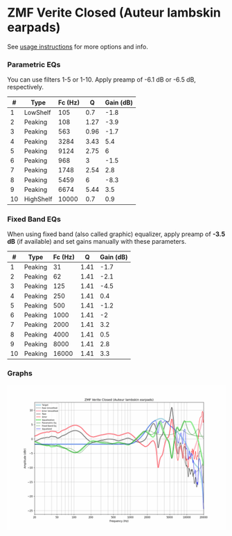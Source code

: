 # ZMF Verite Closed (Auteur lambskin earpads)
See [usage instructions](https://github.com/jaakkopasanen/AutoEq#usage) for more options and info.

### Parametric EQs
You can use filters 1-5 or 1-10. Apply preamp of -6.1 dB or -6.5 dB, respectively.

|   # | Type      |   Fc (Hz) |    Q |   Gain (dB) |
|-----|-----------|-----------|------|-------------|
|   1 | LowShelf  |       105 | 0.7  |        -1.8 |
|   2 | Peaking   |       108 | 1.27 |        -3.9 |
|   3 | Peaking   |       563 | 0.96 |        -1.7 |
|   4 | Peaking   |      3284 | 3.43 |         5.4 |
|   5 | Peaking   |      9124 | 2.75 |         6   |
|   6 | Peaking   |       968 | 3    |        -1.5 |
|   7 | Peaking   |      1748 | 2.54 |         2.8 |
|   8 | Peaking   |      5459 | 6    |        -8.3 |
|   9 | Peaking   |      6674 | 5.44 |         3.5 |
|  10 | HighShelf |     10000 | 0.7  |         0.9 |

### Fixed Band EQs
When using fixed band (also called graphic) equalizer, apply preamp of **-3.5 dB** (if available) and set gains manually with these parameters.

|   # | Type    |   Fc (Hz) |    Q |   Gain (dB) |
|-----|---------|-----------|------|-------------|
|   1 | Peaking |        31 | 1.41 |        -1.7 |
|   2 | Peaking |        62 | 1.41 |        -2.1 |
|   3 | Peaking |       125 | 1.41 |        -4.5 |
|   4 | Peaking |       250 | 1.41 |         0.4 |
|   5 | Peaking |       500 | 1.41 |        -1.2 |
|   6 | Peaking |      1000 | 1.41 |        -2   |
|   7 | Peaking |      2000 | 1.41 |         3.2 |
|   8 | Peaking |      4000 | 1.41 |         0.5 |
|   9 | Peaking |      8000 | 1.41 |         2.8 |
|  10 | Peaking |     16000 | 1.41 |         3.3 |

### Graphs
![](./ZMF%20Verite%20Closed%20(Auteur%20lambskin%20earpads).png)
